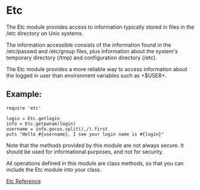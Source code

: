 # Etc

The Etc module provides access to information typically stored in files in the
/etc directory on Unix systems.

The information accessible consists of the information found in the
/etc/passwd and /etc/group files, plus information about the system's
temporary directory (/tmp) and configuration directory (/etc).

The Etc module provides a more reliable way to access information about the
logged in user than environment variables such as +$USER+.

## Example:

    require 'etc'

    login = Etc.getlogin
    info = Etc.getpwnam(login)
    username = info.gecos.split(/,/).first
    puts "Hello #{username}, I see your login name is #{login}"

Note that the methods provided by this module are not always secure. It should
be used for informational purposes, and not for security.

All operations defined in this module are class methods, so that you can
include the Etc module into your class.

[Etc Reference](https://ruby-doc.org/stdlib-2.7.0/libdoc/etc/rdoc/Etc.html)
